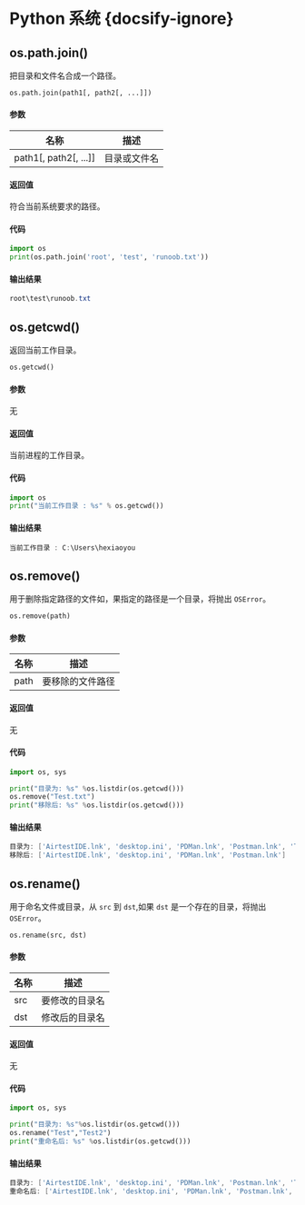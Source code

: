 # Python 系统 {docsify-ignore}

## os.path.join()

把目录和文件名合成一个路径。

```python
os.path.join(path1[, path2[, ...]])
```

<!-- tabs:start -->

#### **参数**

| 名称 | 描述 |
| ---- | ---- |
| path1[, path2[, ...]] | 目录或文件名 |

#### **返回值**

符合当前系统要求的路径。

<!-- tabs:end -->

<!-- tabs:start -->

#### **代码**

```python
import os
print(os.path.join('root', 'test', 'runoob.txt'))
```

#### **输出结果**

```powershell
root\test\runoob.txt
```

<!-- tabs:end -->

## os.getcwd()

返回当前工作目录。

```python
os.getcwd()
```

<!-- tabs:start -->

#### **参数**

无

#### **返回值**

当前进程的工作目录。

<!-- tabs:end -->

<!-- tabs:start -->

#### **代码**

```python
import os
print("当前工作目录 : %s" % os.getcwd())
```

#### **输出结果**

```powershell
当前工作目录 : C:\Users\hexiaoyou
```

<!-- tabs:end -->

## os.remove()

用于删除指定路径的文件如，果指定的路径是一个目录，将抛出 `OSError`。

```python
os.remove(path)
```

<!-- tabs:start -->

#### **参数**

| 名称 | 描述 |
| ---- | ---- |
| path | 要移除的文件路径 |

#### **返回值**

无

<!-- tabs:end -->

<!-- tabs:start -->

#### **代码**

```python
import os, sys

print("目录为: %s" %os.listdir(os.getcwd()))
os.remove("Test.txt")
print("移除后: %s" %os.listdir(os.getcwd()))
```

#### **输出结果**

```powershell
目录为: ['AirtestIDE.lnk', 'desktop.ini', 'PDMan.lnk', 'Postman.lnk', 'Test.txt']
移除后: ['AirtestIDE.lnk', 'desktop.ini', 'PDMan.lnk', 'Postman.lnk']
```

<!-- tabs:end -->

## os.rename()

用于命名文件或目录，从 `src` 到 `dst`,如果 `dst` 是一个存在的目录，将抛出 `OSError`。

```python
os.rename(src, dst)
```

<!-- tabs:start -->

#### **参数**

| 名称 | 描述 |
| ---- | ---- |
| src | 要修改的目录名 |
| dst | 修改后的目录名 |

#### **返回值**

无

<!-- tabs:end -->

<!-- tabs:start -->

#### **代码**

```python
import os, sys

print("目录为: %s"%os.listdir(os.getcwd()))
os.rename("Test","Test2")
print("重命名后: %s" %os.listdir(os.getcwd()))
```

#### **输出结果**

```powershell
目录为: ['AirtestIDE.lnk', 'desktop.ini', 'PDMan.lnk', 'Postman.lnk', 'Test']
重命名后: ['AirtestIDE.lnk', 'desktop.ini', 'PDMan.lnk', 'Postman.lnk', 'Test2']
```

<!-- tabs:end -->
